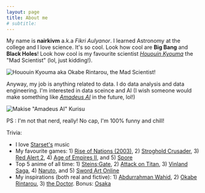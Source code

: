 ```yaml
---
layout: page
title: About me
# subtitle: 
---
```


My name is **nairkivm** a.k.a _Fikri Aulyanor_. I learned Astronomy at the college and I love science. It's so cool. Look how cool are **Big Bang** and **Black Holes**! Look how cool is my favourite scientist [_Hououin Kyouma_](https://www.youtube.com/watch?v=eQ68yGO5f-o) the "Mad Scientist" (lol, just kidding!).

![Hououin Kyouma aka Okabe Rintarou, the Mad Scientist!](https://pm1.narvii.com/6147/ee1e26c53968a4bd4db6f3b55672b689b788ded0_hq.jpg)

Anyway, my job is anything related to data. I do data analysis and data engineering. I'm interested in data sceince and AI (I wish someone would make something like [_Amadeus AI_](https://steins-gate.fandom.com/wiki/Amadeus_System) in the future, lol!) 

![Makise "Amadeus AI" Kurisu](https://f4.bcbits.com/img/a0808716579_5.jpg)

PS : I'm not that nerd, really! No cap, I'm 100% funny and chill!

Trivia:
- I love [Starset's](https://en.wikipedia.org/wiki/Starset) music
- My favourite games: 1) [Rise of Nations (2003)](https://store.steampowered.com/app/287450/rise_of_nations_extended_edition), 2) [Stroghold Crusader](https://store.steampowered.com/app/40970/Stronghold_Crusader_HD/), 3) [Red Alert 2](https://redalert2.com/), 4) [Age of Empires II](https://store.steampowered.com/app/813780/Age_of_Empires_II_Definitive_Edition/), and 5) [Spore](https://www.spore.com/) 
- Top 5 anime of all time: 1) [Steins;Gate](https://en.wikipedia.org/wiki/Steins;Gate_(TV_series)), 2) [Attack on Titan](https://en.wikipedia.org/wiki/Attack_on_Titan), 3) [Vinland Saga](https://en.wikipedia.org/wiki/Vinland_Saga_(TV_series)), 4) [Naruto](https://en.wikipedia.org/wiki/Naruto), and 5) [Sword Art Online](https://en.wikipedia.org/wiki/Sword_Art_Online)
- My inspirations (both real and fictive): 1) [Abdurrahman Wahid](https://en.wikipedia.org/wiki/Abdurrahman_Wahid), 2) [Okabe Rintarou](https://steins-gate.fandom.com/wiki/Rintaro_Okabe), 3) [the Doctor](https://arknights.fandom.com/wiki/Doctor). Bonus: [Osaka](https://azumanga.fandom.com/wiki/Ayumu_%22Osaka%22_Kasuga)
